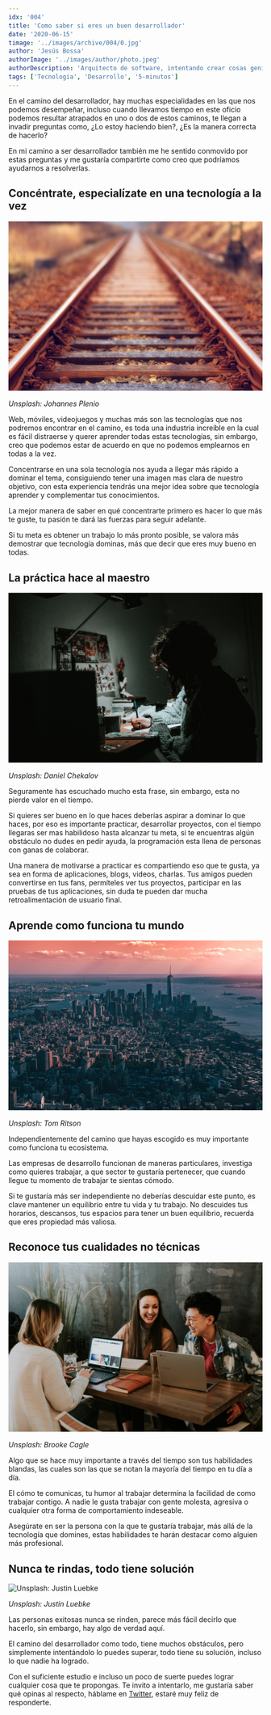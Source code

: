 ```yaml
---
idx: '004'
title: 'Como saber si eres un buen desarrollador'
date: '2020-06-15'
timage: '../images/archive/004/0.jpg'
author: 'Jesús Bossa'
authorImage: '../images/author/photo.jpeg'
authorDescription: 'Arquitecto de software, intentando crear cosas geniales.'
tags: ['Tecnologia', 'Desarrollo', '5-minutos']
---
```


En el camino del desarrollador, hay muchas especialidades en las que nos podemos desempeñar, incluso cuando llevamos tiempo en este oficio podemos resultar atrapados en uno o dos de estos caminos, te llegan a invadir preguntas como, ¿Lo estoy haciendo bien?, ¿Es la manera correcta de hacerlo?

En mi camino a ser desarrollador también me he sentido conmovido por estas preguntas y me gustaría compartirte como creo que podríamos ayudarnos a resolverlas.

## Concéntrate, especialízate en una tecnología a la vez

![Unsplash: Johannes Plenio](../images/archive/004/1.jpg)

<div>

_Unsplash: Johannes Plenio_

</div>

Web, móviles, videojuegos y muchas más son las tecnologías que nos podremos encontrar en el camino, es toda una industria increíble en la cual es fácil distraerse y querer aprender todas estas tecnologías, sin embargo, creo que podemos estar de acuerdo en que no podemos emplearnos en todas a la vez.

Concentrarse en una sola tecnología nos ayuda a llegar más rápido a dominar el tema, consiguiendo tener una imagen mas clara de nuestro objetivo, con esta experiencia tendrás una mejor idea sobre que tecnología aprender y complementar tus conocimientos.

La mejor manera de saber en qué concentrarte primero es hacer lo que más te guste, tu pasión te dará las fuerzas para seguir adelante.

Si tu meta es obtener un trabajo lo más pronto posible, se valora más demostrar que tecnología dominas, más que decir que eres muy bueno en todas.

## La práctica hace al maestro

![Unsplash: Daniel Chekalov](../images/archive/004/2.jpg)

<div>

_Unsplash: Daniel Chekalov_

</div>

Seguramente has escuchado mucho esta frase, sin embargo, esta no pierde valor en el tiempo.

Si quieres ser bueno en lo que haces deberías aspirar a dominar lo que haces, por eso es importante practicar, desarrollar proyectos, con el tiempo llegaras ser mas habilidoso hasta alcanzar tu meta, si te encuentras algún obstáculo no dudes en pedir ayuda, la programación esta llena de personas con ganas de colaborar.

Una manera de motivarse a practicar es compartiendo eso que te gusta, ya sea en forma de aplicaciones, blogs, videos, charlas. Tus amigos pueden convertirse en tus fans, permíteles ver tus proyectos, participar en las pruebas de tus aplicaciones, sin duda te pueden dar mucha retroalimentación de usuario final.

## Aprende como funciona tu mundo

![Unsplash: Tom Ritson](../images/archive/004/3.jpg)

<div>

_Unsplash: Tom Ritson_

</div>

Independientemente del camino que hayas escogido es muy importante como funciona tu ecosistema.

Las empresas de desarrollo funcionan de maneras particulares, investiga como quieres trabajar, a que sector te gustaría pertenecer, que cuando llegue tu momento de trabajar te sientas cómodo.

Si te gustaría más ser independiente no deberías descuidar este punto, es clave mantener un equilibrio entre tu vida y tu trabajo. No descuides tus horarios, descansos, tus espacios para tener un buen equilibrio, recuerda que eres propiedad más valiosa.

## Reconoce tus cualidades no técnicas

![Unsplash: Brooke Cagle](../images/archive/004/4.jpg)

<div>

_Unsplash: Brooke Cagle_

</div>

Algo que se hace muy importante a través del tiempo son tus habilidades blandas, las cuales son las que se notan la mayoría del tiempo en tu día a día.

El cómo te comunicas, tu humor al trabajar determina la facilidad de como trabajar contigo. A nadie le gusta trabajar con gente molesta, agresiva o cualquier otra forma de comportamiento indeseable.

Asegúrate en ser la persona con la que te gustaría trabajar, más allá de la tecnología que domines, estas habilidades te harán destacar como alguien más profesional.

## Nunca te rindas, todo tiene solución

![Unsplash: Justin Luebke](../images/archive/004/5.jpg)

<div>

_Unsplash: Justin Luebke_

</div>

Las personas exitosas nunca se rinden, parece más fácil decirlo que hacerlo, sin embargo, hay algo de verdad aquí.

El camino del desarrollador como todo, tiene muchos obstáculos, pero simplemente intentándolo lo puedes superar, todo tiene su solución, incluso lo que nadie ha logrado.

Con el suficiente estudio e incluso un poco de suerte puedes lograr cualquier cosa que te propongas.
Te invito a intentarlo, me gustaría saber qué opinas al respecto, háblame en <a href="https://twitter.com/jesMakinox" target="_blank">Twitter</a>, estaré muy feliz de responderte.
